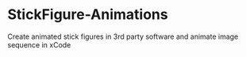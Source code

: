 StickFigure-Animations
======================

Create animated stick figures in 3rd party software and animate image sequence in xCode
